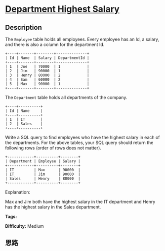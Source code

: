 # [Department Highest Salary][title]

## Description

The `Employee` table holds all employees. Every employee has an Id, a salary,
and there is also a column for the department Id.
            +----+-------+--------+--------------+    | Id | Name  | Salary | DepartmentId |    +----+-------+--------+--------------+    | 1  | Joe   | 70000  | 1            |    | 2  | Jim   | 90000  | 1            |    | 3  | Henry | 80000  | 2            |    | 4  | Sam   | 60000  | 2            |    | 5  | Max   | 90000  | 1            |    +----+-------+--------+--------------+    

The `Department` table holds all departments of the company.
            +----+----------+    | Id | Name     |    +----+----------+    | 1  | IT       |    | 2  | Sales    |    +----+----------+    

Write a SQL query to find employees who have the highest salary in each of the
departments. For the above tables, your SQL query should return the following
rows (order of rows does not matter).
            +------------+----------+--------+    | Department | Employee | Salary |    +------------+----------+--------+    | IT         | Max      | 90000  |    | IT         | Jim      | 90000  |    | Sales      | Henry    | 80000  |    +------------+----------+--------+    

Explanation:

Max and Jim both have the highest salary in the IT department and Henry has
the highest salary in the Sales department.


**Tags:** 

**Difficulty:** Medium

## 思路

[title]: https://leetcode.com/problems/department-highest-salary
